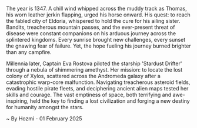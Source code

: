 
The year is 1347.  A chill wind whipped across the muddy track as Thomas, his worn leather jerkin flapping, urged his horse onward.  His quest: to reach the fabled city of Eldoria, whispered to hold the cure for his ailing sister.  Bandits, treacherous mountain passes, and the ever-present threat of disease were constant companions on his arduous journey across the splintered kingdoms. Every sunrise brought new challenges, every sunset the gnawing fear of failure. Yet, the hope fueling his journey burned brighter than any campfire.


Millennia later, Captain Eva Rostova piloted the starship 'Stardust Drifter' through a nebula of shimmering amethyst.  Her mission: to locate the lost colony of Xylos, scattered across the Andromeda galaxy after a catastrophic warp-core malfunction.  Navigating treacherous asteroid fields, evading hostile pirate fleets, and deciphering ancient alien maps tested her skills and courage.  The vast emptiness of space, both terrifying and awe-inspiring, held the key to finding a lost civilization and forging a new destiny for humanity amongst the stars.

~ By Hozmi - 01 February 2025
